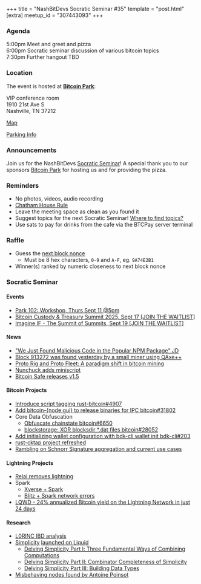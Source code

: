 +++
title = "NashBitDevs Socratic Seminar #35"
template = "post.html"
[extra]
meetup_id = "307443093"
+++

### Agenda
 
5:00pm Meet and greet and pizza  
6:00pm Socratic seminar discussion of various bitcoin topics   
7:30pm Further hangout TBD

### Location

The event is hosted at [**Bitcoin Park**](https://bitcoinpark.com):

VIP conference room   
1910 21st Ave S  
Nashville, TN  37212  

[Map](https://www.google.com/maps/place/1910+21st+Ave+S,+Nashville,+TN+37212/@36.1347819,-86.8029863,17z/data=!3m1!4b1!4m5!3m4!1s0x8864669fea1ce71d:0xdc34986293b94f39!8m2!3d36.1347819!4d-86.8007923)  

[Parking Info](/about/bitcoinpark-parking)  

### Announcements

Join us for the NashBitDevs [Socratic Seminar](/about)! A special thank you to our 
sponsors [Bitcoin Park](https://bitcoinpark.co/) for hosting us and for providing the pizza. 

### Reminders

  - No photos, videos, audio recording
  - [Chatham House Rule](https://www.chathamhouse.org/about-us/chatham-house-rule)
  - Leave the meeting space as clean as you found it
  - Suggest topics for the next Socratic Seminar! [Where to find topics?](/about/find-topics)
  - Use sats to pay for drinks from the cafe via the BTCPay server terminal

### Raffle

  - Guess the [next block nonce](https://nonce.notmandatory.org/)
    - Must be 8 hex characters, `0-9` and `A-F`, eg. `9A74E2B1`
  - Winner(s) ranked by numeric closeness to next block nonce

### Socratic Seminar

#### Events

- [Park 102: Workshop, Thurs Sept 11 @5pm](https://www.meetup.com/bitcoinpark/events/309195876/?eventOrigin=group_events_list)
- [Bitcoin Custody & Treasury Summit 2025, Sept 17 [JOIN THE WAITLIST]](https://www.meetup.com/bitcoinpark/events/308530279)
- [Imagine IF - The Summit of Summits, Sept 19 [JOIN THE WAITLIST]](https://www.meetup.com/bitcoinpark/events/308787773)

#### News

- ["We Just Found Malicious Code in the Popular NPM Package" JD](https://jdstaerk.substack.com/p/we-just-found-malicious-code-in-the)
- [Block 913272 was found yesterday by a small miner using QAxe++](https://x.com/snednode/status/1963911944634618276)
- [Proto Rig and Proto Fleet: A paradigm shift in bitcoin mining](https://proto.xyz/blog/posts/proto-rig-and-proto-fleet-a-paradigm-shift)
- [Nunchuck adds miniscript](https://x.com/nunchuk_io/status/1960990764454056229)
- [Bitcoin Safe releases v1.5](https://bitcoinmagazine.com/business/opensats-grant-fuels-bitcoin-safes-secure-multisig-wallet-launch-with-hardware-focus)

#### Bitcoin Projects

- [Introduce script tagging rust-bitcoin#4907](https://github.com/rust-bitcoin/rust-bitcoin/pull/4907)
- [Add bitcoin-{node,gui} to release binaries for IPC bitcoin#31802](https://github.com/bitcoin/bitcoin/pull/31802)
- Core Data Obfuscation
  - [Obfuscate chainstate bitcoin#6650](https://github.com/bitcoin/bitcoin/pull/6650)
  - [blockstorage: XOR blocksdir *.dat files bitcoin#28052](https://github.com/bitcoin/bitcoin/pull/28052)
- [Add initializing wallet configuration with bdk-cli wallet init bdk-cli#203](https://github.com/bitcoindevkit/bdk-cli/pull/203)
- [rust-cktap project refreshed](https://github.com/notmandatory/rust-cktap)
- [Rambling on Schnorr Signature aggregation and current use cases](https://x.com/rob1ham/status/1962156627844374696)

#### Lightning Projects

- [Relai removes lightning](https://x.com/julian_liniger/status/1960225937213063584)
- Spark
  - [Xverse + Spark](https://x.com/xverseapp/status/1960908973252739530)
  - [Blitz + Spark network errors](https://x.com/blitzwalletapp/status/1959638933794337133)
- [LQWD - 24% annualized Bitcoin yield on the Lightning Network in just 24 days](https://www.newsfilecorp.com/release/264029)

#### Research

- [L0RINC IBD analysis](https://x.com/L0RINC/status/1964396017853616588)
- [Simplicity](https://simplicity-lang.org) [launched on Liquid](https://blog.blockstream.com/simplicity-launches-on-liquid-mainnet/)
  - [Delving Simplicity Part Ⅰ: Three Fundamental Ways of Combining Computations](https://delvingbitcoin.org/t/delving-simplicity-part-three-fundamental-ways-of-combining-computations/1902)
  - [Delving Simplicity Part Ⅱ: Combinator Completeness of Simplicity](https://delvingbitcoin.org/t/delving-simplicity-part-combinator-completeness-of-simplicity/1935)
  - [Delving Simplicity Part Ⅲ: Building Data Types](https://delvingbitcoin.org/t/delving-simplicity-part-building-data-types/1956)
- [Misbehaving nodes found by Antoine Poinsot](https://antoinep.com/posts/misbehaving_nodes/)
